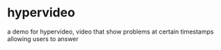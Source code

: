 hypervideo
==========

a demo for hypervideo, video that show problems at certain timestamps allowing users to answer
